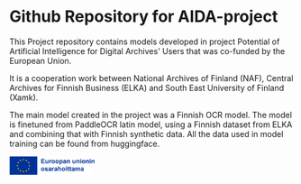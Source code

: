 # Github Repository for AIDA-project

This Project repository contains models developed in project Potential of Artificial Intelligence for Digital Archives' Users that was co-funded by the European Union.

It is a cooperation work between National Archives of Finland (NAF), Central Archives for Finnish Business (ELKA) and South East University of Finland (Xamk).

The main model created in the project was a Finnish OCR model. The model is finetuned from PaddleOCR latin model, using a Finnish dataset from ELKA and combining that with Finnish synthetic data. All the data used in model training can be found from huggingface.

<p float="left">
  <img src="https://github.com/project-AIDA/.github/blob/main/Kuva12.png"  width="30%" height="30%">
</p>


